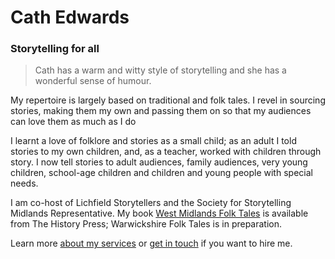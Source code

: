 # Cath Edwards

### Storytelling for all

> Cath has a warm and witty style of storytelling and she has a wonderful sense of humour.

My repertoire is largely based on traditional and folk tales. I revel in sourcing stories, making them my own and passing them on so that my audiences can love them as much as I do

I learnt a love of folklore and stories as a small child; as an adult I told stories to my own children, and, as a teacher, worked with children through story. I now tell stories to adult audiences, family audiences, very young children, school-age children and children and young people with special needs.

I am co-host of Lichfield Storytellers and the Society for Storytelling Midlands Representative. My book [West Midlands Folk Tales](https://www.thehistorypress.co.uk/publication/west-midlands-folk-tales/9780750985390/) is available from The History Press; Warwickshire Folk Tales is in preparation.

Learn more [about my services](#home-services) or [get in touch](#contact) if you want to hire me.
